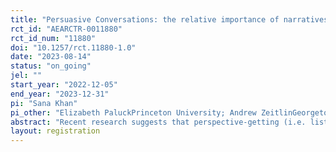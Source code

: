 ```yaml
---
title: "Persuasive Conversations: the relative importance of narratives and a non-judgmental exchange for reducing exclusionary attitudes"
rct_id: "AEARCTR-0011880"
rct_id_num: "11880"
doi: "10.1257/rct.11880-1.0"
date: "2023-08-14"
status: "on_going"
jel: ""
start_year: "2022-12-05"
end_year: "2023-12-31"
pi: "Sana Khan"
pi_other: "Elizabeth PaluckPrinceton University; Andrew ZeitlinGeorgetown University"
abstract: "Recent research suggests that perspective-getting (i.e. listening to the personal narrative of another) when embedded in a bundled intervention improves feelings towards minoritized others and reduces exclusionary attitudes towards them in real world settings. These bundled interventions, however, contain other psychological components, such as creating an opportunity for introspection and sharing of one's own perspective or story or creating a non-judgmental environment for an exchange of perspectives, which could have an independent impact on feelings towards the other or on prejudicial attitudes. In the current study, we investigate the impact of three different stand-alone psychological interventions (perspective-getting; analogic perspective-taking, i.e. sharing one's own related experience or story to understand the perspective of the other; and, an exchange of reasons/perspectives in a non-judgmental environment) relative to a control group and to one another to understand the absolute and relative importance of narrative and of a non-judgmental exchange for prejudice reduction towards refugees. The setting for our study is Nairobi, Kenya. We examine the impact of these interventions on feelings and attitudes towards refugees as our primary outcomes of interest immediately after the intervention and 3 and 6 months from when the intervention is administered."
layout: registration
---
```


